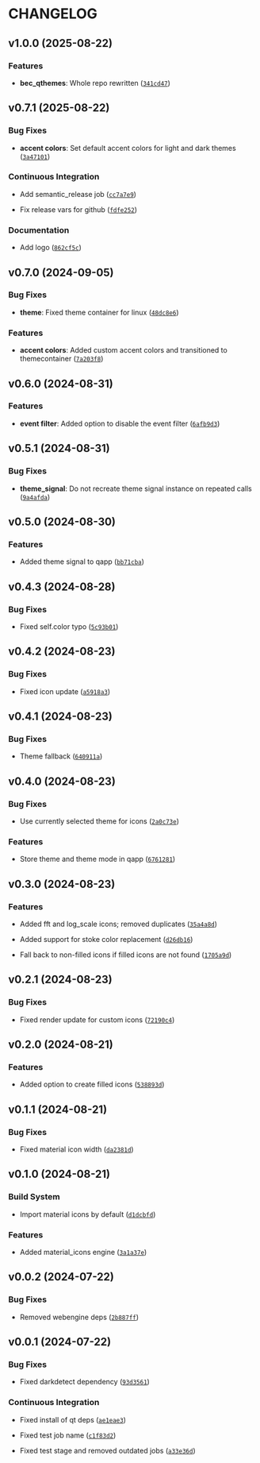 # CHANGELOG


## v1.0.0 (2025-08-22)

### Features

- **bec_qthemes**: Whole repo rewritten
  ([`341cd47`](https://github.com/bec-project/bec_qthemes/commit/341cd4729d9f22f144826f456df740f7633c87c4))


## v0.7.1 (2025-08-22)

### Bug Fixes

- **accent colors**: Set default accent colors for light and dark themes
  ([`3a47101`](https://github.com/bec-project/bec_qthemes/commit/3a47101e4468bb4d5b12a9c730b661e2885180b8))

### Continuous Integration

- Add semantic_release job
  ([`cc7a7e9`](https://github.com/bec-project/bec_qthemes/commit/cc7a7e962e3038d2fcf40cf1d080e9cd74626593))

- Fix release vars for github
  ([`fdfe252`](https://github.com/bec-project/bec_qthemes/commit/fdfe252fe11c5bc870bd0f4deb478c9f5a20a7c9))

### Documentation

- Add logo
  ([`862cf5c`](https://github.com/bec-project/bec_qthemes/commit/862cf5c9283923b023b3b2f10e4d999f21816d67))


## v0.7.0 (2024-09-05)

### Bug Fixes

- **theme**: Fixed theme container for linux
  ([`48dc8e6`](https://github.com/bec-project/bec_qthemes/commit/48dc8e6a397d312900c07721eda7052cf3b9fc32))

### Features

- **accent colors**: Added custom accent colors and transitioned to themecontainer
  ([`7a203f8`](https://github.com/bec-project/bec_qthemes/commit/7a203f8cff8993e9f99c1bed292658f685833b0f))


## v0.6.0 (2024-08-31)

### Features

- **event filter**: Added option to disable the event filter
  ([`6afb9d3`](https://github.com/bec-project/bec_qthemes/commit/6afb9d3954775c25bd612b19096f4508c10fba23))


## v0.5.1 (2024-08-31)

### Bug Fixes

- **theme_signal**: Do not recreate theme signal instance on repeated calls
  ([`9a4afda`](https://github.com/bec-project/bec_qthemes/commit/9a4afdac4459414b7bc635bc80c5a3214f1eb2e1))


## v0.5.0 (2024-08-30)

### Features

- Added theme signal to qapp
  ([`bb71cba`](https://github.com/bec-project/bec_qthemes/commit/bb71cba8e17ca8d5b7b91d4f6115c3e618c63237))


## v0.4.3 (2024-08-28)

### Bug Fixes

- Fixed self.color typo
  ([`5c93b01`](https://github.com/bec-project/bec_qthemes/commit/5c93b01f2e3dc9418901f12ddd9b9008a8e24dd6))


## v0.4.2 (2024-08-23)

### Bug Fixes

- Fixed icon update
  ([`a5918a3`](https://github.com/bec-project/bec_qthemes/commit/a5918a3a0d4927ed43529e427d1300ce76a6ee33))


## v0.4.1 (2024-08-23)

### Bug Fixes

- Theme fallback
  ([`640911a`](https://github.com/bec-project/bec_qthemes/commit/640911a4afc07020c666b06ebd5322ba58328757))


## v0.4.0 (2024-08-23)

### Bug Fixes

- Use currently selected theme for icons
  ([`2a0c73e`](https://github.com/bec-project/bec_qthemes/commit/2a0c73ec5fcb5fb6ea97fe31ab719f3687f26f95))

### Features

- Store theme and theme mode in qapp
  ([`6761281`](https://github.com/bec-project/bec_qthemes/commit/67612811ba077ae823a6c4f7d84b0f2edafdf760))


## v0.3.0 (2024-08-23)

### Features

- Added fft and log_scale icons; removed duplicates
  ([`35a4a8d`](https://github.com/bec-project/bec_qthemes/commit/35a4a8db39f96340e306701a352836e3639038af))

- Added support for stoke color replacement
  ([`d26db16`](https://github.com/bec-project/bec_qthemes/commit/d26db16d3596484f497da0869add12ebf2945606))

- Fall back to non-filled icons if filled icons are not found
  ([`1705a9d`](https://github.com/bec-project/bec_qthemes/commit/1705a9df0984b7f545f0dc36dfcfcce9e24305cc))


## v0.2.1 (2024-08-23)

### Bug Fixes

- Fixed render update for custom icons
  ([`72190c4`](https://github.com/bec-project/bec_qthemes/commit/72190c45884ecda5dc9c5ef109d8730f286f8f0e))


## v0.2.0 (2024-08-21)

### Features

- Added option to create filled icons
  ([`538893d`](https://github.com/bec-project/bec_qthemes/commit/538893d898825a18f01d47c705d3c2869016d892))


## v0.1.1 (2024-08-21)

### Bug Fixes

- Fixed material icon width
  ([`da2381d`](https://github.com/bec-project/bec_qthemes/commit/da2381d8abaa40e7aedf2f9b9c2d94b6a1625ab7))


## v0.1.0 (2024-08-21)

### Build System

- Import material icons by default
  ([`d1dcbfd`](https://github.com/bec-project/bec_qthemes/commit/d1dcbfdd48fc4f67d69d17cf12f6e084df26cf90))

### Features

- Added material_icons engine
  ([`3a1a37e`](https://github.com/bec-project/bec_qthemes/commit/3a1a37e241a7f32e0ab209c7ce2ffc18160ed9f6))


## v0.0.2 (2024-07-22)

### Bug Fixes

- Removed webengine deps
  ([`2b887ff`](https://github.com/bec-project/bec_qthemes/commit/2b887ffabc6932ffc3b8518ba065223f828c2f88))


## v0.0.1 (2024-07-22)

### Bug Fixes

- Fixed darkdetect dependency
  ([`93d3561`](https://github.com/bec-project/bec_qthemes/commit/93d35616b6fc4198edc9c5de57e8c7272ecac454))

### Continuous Integration

- Fixed install of qt deps
  ([`ae1eae3`](https://github.com/bec-project/bec_qthemes/commit/ae1eae360cf23e95d81e91fb54b73ca659291d33))

- Fixed test job name
  ([`c1f83d2`](https://github.com/bec-project/bec_qthemes/commit/c1f83d242e585e6be1aef7fdaf660fd3bb2fc38e))

- Fixed test stage and removed outdated jobs
  ([`a33e36d`](https://github.com/bec-project/bec_qthemes/commit/a33e36d660501a4ac785762839872f19d44bd756))
